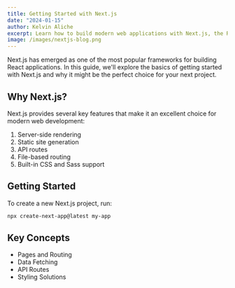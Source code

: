 ```yaml
---
title: Getting Started with Next.js
date: "2024-01-15"
author: Kelvin Aliche
excerpt: Learn how to build modern web applications with Next.js, the React framework for production.
image: /images/nextjs-blog.png
---
```


Next.js has emerged as one of the most popular frameworks for building React applications. In this guide, we'll explore the basics of getting started with Next.js and why it might be the perfect choice for your next project.

## Why Next.js?

Next.js provides several key features that make it an excellent choice for modern web development:

1. Server-side rendering
2. Static site generation
3. API routes
4. File-based routing
5. Built-in CSS and Sass support

## Getting Started

To create a new Next.js project, run:

```bash
npx create-next-app@latest my-app
```

## Key Concepts

- Pages and Routing
- Data Fetching
- API Routes
- Styling Solutions